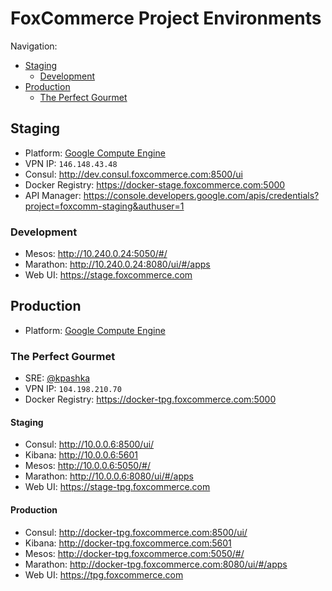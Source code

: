 # FoxCommerce Project Environments

Navigation:
* [Staging](#staging)
    * [Development](#development)
* [Production](#production)
    * [The Perfect Gourmet](#the-perfect-gourmet)

## Staging

* Platform: [Google Compute Engine](https://console.cloud.google.com/compute/instances?project=foxcomm-staging&authuser=1)
* VPN IP: `146.148.43.48`
* Consul: http://dev.consul.foxcommerce.com:8500/ui
* Docker Registry: https://docker-stage.foxcommerce.com:5000
* API Manager: https://console.developers.google.com/apis/credentials?project=foxcomm-staging&authuser=1

### Development

* Mesos: http://10.240.0.24:5050/#/
* Marathon: http://10.240.0.24:8080/ui/#/apps
* Web UI: https://stage.foxcommerce.com

## Production

* Platform: [Google Compute Engine](https://console.cloud.google.com/compute/instances?project=foxcommerce-production-shared&authuser=1)

### The Perfect Gourmet

* SRE: [@kpashka](https://github.com/kpashka)
* VPN IP: `104.198.210.70`
* Docker Registry: https://docker-tpg.foxcommerce.com:5000

#### Staging

* Consul: http://10.0.0.6:8500/ui/
* Kibana: http://10.0.0.6:5601
* Mesos: http://10.0.0.6:5050/#/
* Marathon: http://10.0.0.6:8080/ui/#/apps
* Web UI: https://stage-tpg.foxcommerce.com

#### Production

* Consul: http://docker-tpg.foxcommerce.com:8500/ui/
* Kibana: http://docker-tpg.foxcommerce.com:5601
* Mesos: http://docker-tpg.foxcommerce.com:5050/#/
* Marathon: http://docker-tpg.foxcommerce.com:8080/ui/#/apps
* Web UI: https://tpg.foxcommerce.com
